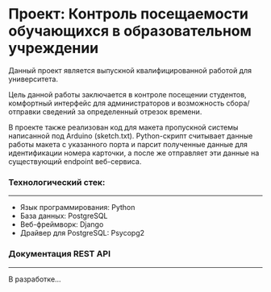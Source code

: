 # Проект: Контроль посещаемости обучающихся в образовательном учреждении

Данный проект является выпускной квалифицированной работой
для университета. 

Цель данной работы заключается в контроле
посещении студентов, комфортный интерфейс для администраторов
и возможность сбора/отправки сведений за определенный отрезок
времени.

В проекте также реализован код для макета пропускной системы
написанной под Arduino (sketch.txt). Python-скрипт считывает данные 
работы макета с указанного порта и парсит полученные данные для
идентификации номера карточки, а после же отправляет эти данные
на существующий endpoint веб-сервиса.

### Технологический стек:
___

- Язык программирования: Python
- База данных: PostgreSQL
- Веб-фреймворк: Django
- Драйвер для PostgreSQL: Psycopg2


### Документация REST API
___

В разработке...